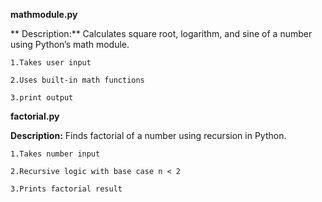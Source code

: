 **mathmodule.py**

 ** Description:** Calculates square root, logarithm, and sine of a number using Python’s math module.

    1.Takes user input
    
    2.Uses built-in math functions
    
    3.print output 

**factorial.py**

**Description:** Finds factorial of a number using recursion in Python.

    1.Takes number input
    
    2.Recursive logic with base case n < 2
    
    3.Prints factorial result
    
